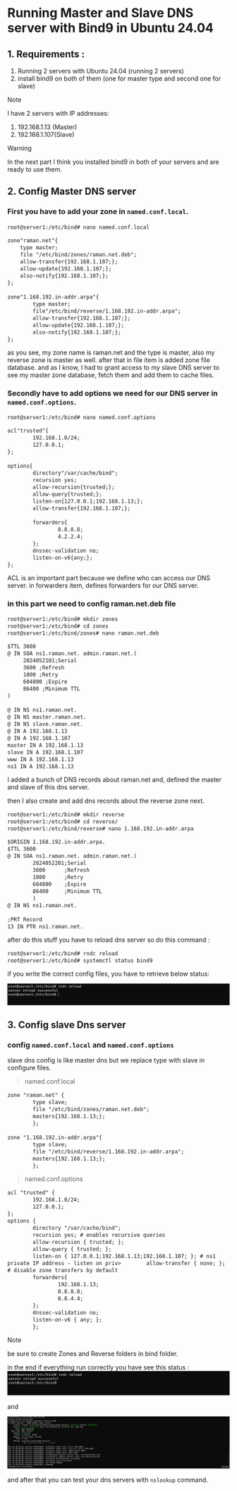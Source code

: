 # Running Master and Slave DNS server with Bind9 in Ubuntu 24.04

## 1. Requirements :
1. Running 2 servers with Ubuntu 24.04 (running 2 servers)
2. install bind9 on both of them (one for master type and second one for slave)

>[!note]
>I have 2 servers with IP addresses:
>1. 192.168.1.13 (Master)
>2. 192.168.1.107(Slave)

>[!warning]
> In the next part I think you installed bind9 in both of your servers and are ready to use them.
## 2. Config Master DNS server

### First you have to add your zone in ```named.conf.local```.

```
root@server1:/etc/bind# nano named.conf.local
```
```
zone"raman.net"{
    type master;
    file "/etc/bind/zones/raman.net.deb";
    allow-transfer{192.168.1.107;};
    allow-update{192.168.1.107;};
    also-notify{192.168.1.107;};
};

zone"1.168.192.in-addr.arpa"{
        type master;
        file"/etc/bind/reverse/1.168.192.in-addr.arpa";
        allow-transfer{192.168.1.107;};
        allow-update{192.168.1.107;};
        also-notify{192.168.1.107;};
};

```
as you see, my zone name is raman.net and the type is master, also my reverse zone is master as well. after that in file item is added zone file database. 
and as I know, I had to grant access to my slave DNS server to see my master zone database, fetch them and add them to cache files.

### Secondly have to add options we need for our DNS server in ```named.conf.options```.
```
root@server1:/etc/bind# nano named.conf.options
```
```
acl"trusted"{
        192.168.1.0/24;
        127.0.0.1;
};

options{
        directory"/var/cache/bind";
        recursion yes;
        allow-recursion{trusted;};
        allow-query{trusted;};
        listen-on{127.0.0.1;192.168.1.13;};
        allow-transfer{192.168.1.107;};

        forwarders{
                8.8.8.8;
                4.2.2.4;
        };
        dnssec-validation no;
        listen-on-v6{any;};
};
```
ACL is an important part because we define who can access our DNS server. in forwarders item, defines forwarders for our DNS server. 

### in this part we need to config raman.net.deb file
```
root@server1:/etc/bind# mkdir zones
root@server1:/etc/bind# cd zones 
root@server1:/etc/bind/zones# nano raman.net.deb
```
```
$TTL 3600
@ IN SOA ns1.raman.net. admin.raman.net.(
     2024052101;Serial
     3600 ;Refresh
     1800 ;Retry
     604800 ;Expire
     86400 ;Minimum TTL
)

@ IN NS ns1.raman.net.
@ IN NS master.raman.net.
@ IN NS slave.raman.net.
@ IN A 192.168.1.13
@ IN A 192.168.1.107
master IN A 192.168.1.13
slave IN A 192.168.1.107
www IN A 192.168.1.13
ns1 IN A 192.168.1.13
```
I added a bunch of DNS records about raman.net and, defined the master and slave of this dns server.

then I also create and add dns records about the reverse zone next.

```
root@server1:/etc/bind# mkdir reverse
root@server1:/etc/bind# cd reverse/
root@server1:/etc/bind/reverse# nano 1.168.192.in-addr.arpa
```
```
$ORIGIN 1.168.192.in-addr.arpa.
$TTL 3600
@ IN SOA ns1.raman.net. admin.raman.net.(
        2024052201;Serial
        3600      ;Refresh
        1800      ;Retry
        604800    ;Expire
        86400     ;Minimum TTL
        )
@ IN NS ns1.raman.net.

;PRT Record
13 IN PTR ns1.raman.net.
```
after do this stuff you have to reload dns server so do this command :
```
root@server1:/etc/bind# rndc reload
root@server1:/etc/bind# systemctl status bind9
```
if you write the correct config files, you have to retrieve below status:

![rndc reload](/img/rndc1.png)


## 3. Config slave Dns server
### config ```named.conf.local``` and ```named.conf.options```
slave dns config is like master dns but we replace type with slave in configure files.

> named.conf.local

```
zone "raman.net" {
        type slave;
        file "/etc/bind/zones/raman.net.deb";
        masters{192.168.1.13;};
        };

zone "1.168.192.in-addr.arpa"{
        type slave;
        file "/etc/bind/reverse/1.168.192.in-addr.arpa";
        masters{192.168.1.13;};
        };
```
> named.conf.options

```
acl "trusted" {
        192.168.1.0/24;
        127.0.0.1;
};
options {
        directory "/var/cache/bind";
        recursion yes; # enables recursive queries
        allow-recursion { trusted; };
        allow-query { trusted; };
        listen-on { 127.0.0.1;192.168.1.13;192.168.1.107; }; # ns1 private IP address - listen on priv>        allow-transfer { none; }; # disable zone transfers by default
        forwarders{
                192.168.1.13;
                8.8.8.8;
                8.8.4.4;
        };
        dnssec-validation no;
        listen-on-v6 { any; };
        };
```
>[!note]
> be sure to create Zones and Reverse folders in bind folder.

in the end if everything run correctly you have see this status :
![rndc reload](/img/rndc2.png) 

and 

![transfer complete](/img/okslave.png)

and after that you can test your dns servers with ```nslookup``` command.
